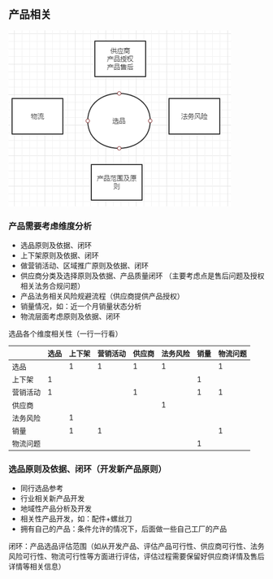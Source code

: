 ## 产品相关

![](./image/product.jpg)

### 产品需要考虑维度分析

+ 选品原则及依据、闭环
+ 上下架原则及依据、闭环
+ 做营销活动、区域推广原则及依据、闭环
+ 供应商分类及选择原则及依据、产品质量闭环 （主要考虑点是售后问题及授权相关法务合规问题）
+ 产品法务相关风险规避流程（供应商提供产品授权）
+ 销量情况，如：近一个月销量状态分析
+ 物流层面考虑原则及依据、闭环

选品各个维度相关性（一行一行看）

|          | 选品 | 上下架 | 营销活动 | 供应商 | 法务风险 | 销量 | 物流问题 |
| -------- | ---- | ------ | -------- | ------ | -------- | ---- | -------- |
| 选品     |      | 1      | 1        | 1      | 1        |      | 1        |
| 上下架   | 1    |        |          |        |          | 1    |          |
| 营销活动 | 1    |        |          | 1      |          | 1    | 1        |
| 供应商   |      |        |          |        | 1        |      |          |
| 法务风险 |      | 1      |          |        |          |      |          |
| 销量     |      | 1      | 1        |        |          |      | 1        |
| 物流问题 |      |        |          |        |          | 1    |          |

### 选品原则及依据、闭环（开发新产品原则）

+ 同行选品参考
+ 行业相关新产品开发
+ 地域性产品分析及开发
+ 相关性产品开发，如：配件+螺丝刀
+ 拥有自己的产品：条件允许的情况下，后面做一些自己工厂的产品

闭环：产品选品评估范围（如从开发产品、评估产品可行性、供应商可行性、法务风险可行性、物流可行性等方面进行评估，评估过程需要保留好供应商详情及售后详情等相关信息）

